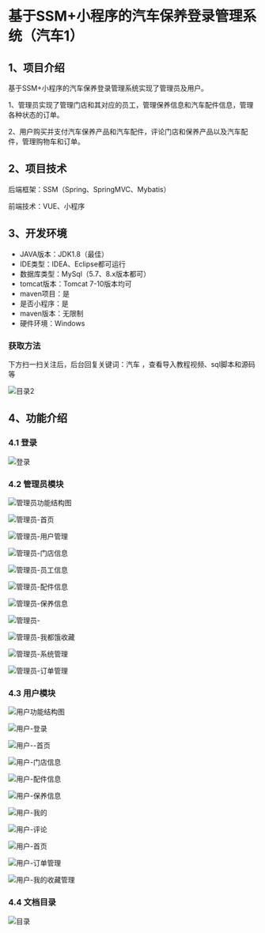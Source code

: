 # 基于SSM+小程序的汽车保养登录管理系统（汽车1）



## 1、项目介绍

基于SSM+小程序的汽车保养登录管理系统实现了管理员及用户。

1、管理员实现了管理门店和其对应的员工，管理保养信息和汽车配件信息，管理各种状态的订单。

2、用户购买并支付汽车保养产品和汽车配件，评论门店和保养产品以及汽车配件，管理购物车和订单。

## 2、项目技术

后端框架：SSM（Spring、SpringMVC、Mybatis）

前端技术：VUE、小程序

## 3、开发环境

- JAVA版本：JDK1.8（最佳）
- IDE类型：IDEA、Eclipse都可运行
- 数据库类型：MySql（5.7、8.x版本都可） 
- tomcat版本：Tomcat 7-10版本均可
- maven项目：是
- 是否小程序：是
- maven版本：无限制
- 硬件环境：Windows
###  获取方法

下方扫一扫关注后，后台回复关键词：汽车  ，查看导入教程视频、sql脚本和源码等

![目录2](https://www.codemarket.fun/202407032155305.png)


## 4、功能介绍

### 4.1 登录

![登录](https://www.codemarket.fun/202407211404101.png)

### 4.2 管理员模块

![管理员功能结构图](https://www.codemarket.fun/202407211405421.png)

![管理员-首页](https://www.codemarket.fun/202407211405441.png)

![管理员-用户管理](https://www.codemarket.fun/202407211405027.png)

![管理员-门店信息](https://www.codemarket.fun/202407211405427.png)

![管理员-员工信息](https://www.codemarket.fun/202407211405204.png)

![管理员-配件信息](https://www.codemarket.fun/202407211405430.png)

![管理员-保养信息](https://www.codemarket.fun/202407211405410.png)

![管理员-](https://www.codemarket.fun/202407211405330.png)

![管理员-我都饿收藏](https://www.codemarket.fun/202407211405880.png)

![管理员-系统管理](https://www.codemarket.fun/202407211405948.png)

![管理员-订单管理](https://www.codemarket.fun/202407211405419.png)

### 4.3 用户模块

![用户功能结构图](https://www.codemarket.fun/202407211405428.png)

![用户-登录](https://www.codemarket.fun/202407211405408.png)

![用户--首页](https://www.codemarket.fun/202407211405318.png)

![用户-门店信息](https://www.codemarket.fun/202407211411841.png)

![用户-配件信息](https://www.codemarket.fun/202407211405438.png)

![用户-保养信息](https://www.codemarket.fun/202407211405397.png)

![用户-我的](https://www.codemarket.fun/202407211405420.png)

![用户-评论](https://www.codemarket.fun/202407211405785.png)

![用户-首页](https://www.codemarket.fun/202407211405018.png)

![用户-订单管理](https://www.codemarket.fun/202407211405422.png)

![用户-我的收藏管理](https://www.codemarket.fun/202407211405494.png)

### 4.4 文档目录

![目录](https://www.codemarket.fun/202407211405637.png)

